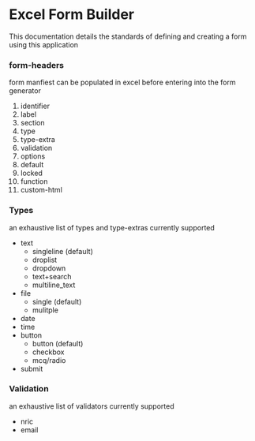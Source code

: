 # Excel Form Builder
This documentation details the standards of defining and creating a form using this application

### form-headers
form manfiest can be populated in excel before entering into the form generator 

<ol>
	<li>identifier
	<li>label
	<li>section
	<li>type
	<li>type-extra
	<li>validation
	<li>options
	<li>default
	<li>locked
	<li>function
	<li>custom-html
</ol>

### Types
an exhaustive list of types and type-extras currently supported

<ul>
<li>text
    <ul>
	<li>singleline (default)
	<li>droplist
	<li>dropdown
	<li>text+search
	<li>multiline_text
    </ul>
<li>file
	<ul>
	<li>single (default)
	<li>mulitple
	</ul>
<li>date
<li>time
<li>button
    <ul>
	<li>button (default)
	<li>checkbox
	<li>mcq/radio
    </ul>
<li>submit

</ul>

### Validation
an exhaustive list of validators currently supported
<ul>
    <li>nric
    <li>email
</ul>

